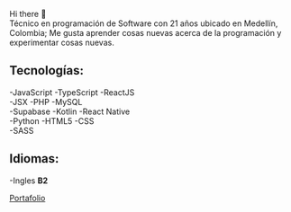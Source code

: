 Hi there 👋 <br>
Técnico en programación de Software con 21 años ubicado en Medellín, Colombia; Me gusta aprender cosas nuevas acerca de la programación y experimentar cosas nuevas.

## Tecnologías:
-JavaScript
-TypeScript
-ReactJS <br>
-JSX
-PHP
-MySQL <br>
-Supabase
-Kotlin
-React Native <br>
-Python
-HTML5
-CSS <br>
-SASS

## Idiomas:
-Ingles **B2**

[Portafolio](https://portafolio-xleaans-projects.vercel.app)
